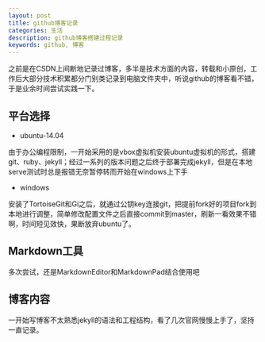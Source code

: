 ```yaml
---
layout: post
title: github博客记录
categories: 生活
description: github博客搭建过程记录
keywords: github, 博客
---
```


之前是在CSDN上间断地记录过博客，多半是技术方面的内容，转载和小原创，工作后大部分技术积累都分门别类记录到电脑文件夹中，听说github的博客看不错，于是业余时间尝试实践一下。

## 平台选择 ##
- ubuntu-14.04

由于办公编程限制，一开始采用的是vbox虚拟机安装ubuntu虚拟机的形式，搭建git、ruby、jekyll；经过一系列的版本问题之后终于部署完成jekyll，但是在本地serve测试时总是报错无奈暂停转而开始在windows上下手

- windows

安装了TortoiseGit和Gi之后，就通过公钥key连接git，把提前fork好的项目fork到本地进行调整，简单修改配置文件之后直接commit到master，刷新一看效果不错啊，时间短见效快，果断放弃ubuntu了。

## Markdown工具 ##
多次尝试，还是MarkdownEditor和MarkdownPad结合使用吧

## 博客内容 ##

一开始写博客不太熟悉jekyll的语法和工程结构，看了几次官网慢慢上手了，坚持一直记录。
